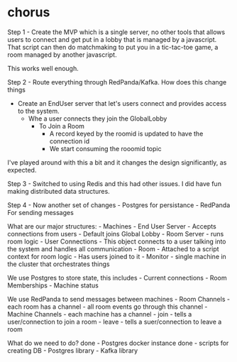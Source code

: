 # chorus

Step 1 - Create the MVP which is a single server, no other tools that allows users to connect and get put in a lobby that is managed by a  javascript.  That script can then do matchmaking to put you in a tic-tac-toe game, a room managed by another javascript.

This works well enough.

Step 2 - Route everything through RedPanda/Kafka.  How does this change things

- Create an EndUser server that let's users connect and provides access to the system.
    - Whe a user connects they join the GlobalLobby 
        - To Join a Room
            - A record keyed by the roomid is updated to have the connection id
            - We start consuming the rooomid topic 

            
I've played around with this a bit and it changes the design significantly, as expected.

Step 3 - Switched to using Redis and this had other issues.  I did have fun making distributed data structures.


Step 4 - Now another set of changes
    - Postgres for persistance
    - RedPanda For sending messages 

What are our major structures:
    - Machines 
        - End User Server 
            - Accepts connections from users
            - Default joins Global Lobby
        - Room Server
            - runs room logic
    - User Connections
        - This object connects to a user talking into the system and handles all communication 
    - Room
        - Attached to a script context for room logic
        - Has users joined to it
    - Monitor - single machine in the cluster that orchestrates things

We use Postgres to store state, this includes
    - Current connections
    - Room Memberships
    - Machine status

We use RedPanda to send messages between machines
    - Room Channels - each room has a channel
	- all room events go through this channel
    - Machine Channels - each machine has a channel
	- join - tells a user/connection to join a room
	- leave - tells a suer/connection to leave a room

What do we need to do?
    done - Postgres docker instance
    done - scripts for creating DB
    - Postgres library
    - Kafka library

